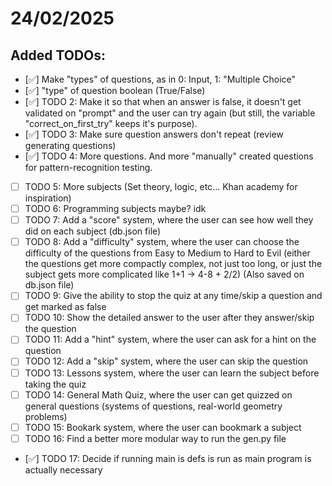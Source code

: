 # 24/02/2025

## Added TODOs:

- [✅] Make "types" of questions, as in 0: Input, 1: "Multiple Choice"
- [✅] "type" of question boolean (True/False)
- [✅] TODO 2: Make it so that when an answer is false, it doesn't get validated on "prompt" and the user can try again (but still, the variable "correct_on_first_try" keeps it's purpose).
- [✅] TODO 3: Make sure question answers don't repeat (review generating questions)
- [✅] TODO 4: More questions. And more "manually" created questions for pattern-recognition testing.
- [ ] TODO 5: More subjects (Set theory, logic, etc... Khan academy for inspiration)
- [ ] TODO 6: Programming subjects maybe? idk
- [ ] TODO 7: Add a "score" system, where the user can see how well they did on each subject (db.json file)
- [ ] TODO 8: Add a "difficulty" system, where the user can choose the difficulty of the questions from Easy to Medium to Hard to Evil (either the questions get more compactly complex, not just too long, or just the subject gets more complicated like 1+1 -> 4-8 + 2/2) (Also saved on db.json file)
- [ ] TODO 9: Give the ability to stop the quiz at any time/skip a question and get marked as false
- [ ] TODO 10: Show the detailed answer to the user after they answer/skip the question
- [ ] TODO 11: Add a "hint" system, where the user can ask for a hint on the question
- [ ] TODO 12: Add a "skip" system, where the user can skip the question
- [ ] TODO 13: Lessons system, where the user can learn the subject before taking the quiz
- [ ] TODO 14: General Math Quiz, where the user can get quizzed on general questions (systems of questions, real-world geometry problems)
- [ ] TODO 15: Bookark system, where the user can bookmark a subject
- [ ] TODO 16: Find a better more modular way to run the gen.py file
- [✅] TODO 17: Decide if running main is defs is run as main program is actually necessary
